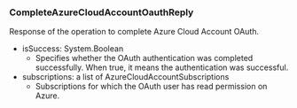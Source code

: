 ### CompleteAzureCloudAccountOauthReply
Response of the operation to complete Azure Cloud Account OAuth.

- isSuccess: System.Boolean
  - Specifies whether the OAuth authentication was completed successfully. When true, it means the authentication was successful.
- subscriptions: a list of AzureCloudAccountSubscriptions
  - Subscriptions for which the OAuth user has read permission on Azure.
